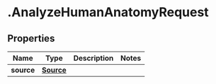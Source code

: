 # .AnalyzeHumanAnatomyRequest

## Properties

| Name         | Type          | Description   | Notes         |
| ------------ | ------------- | ------------- | ------------- |
| **source** | [**Source**](Source.md) |  |  |


